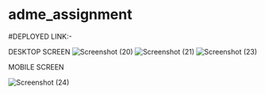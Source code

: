 # adme_assignment
#DEPLOYED LINK:-

DESKTOP SCREEN 
![Screenshot (20)](https://github.com/Golugauraw1/adme_assignment/assets/112753675/ce71c243-fe9f-4ba3-bfb2-2638e8bc1df3)
![Screenshot (21)](https://github.com/Golugauraw1/adme_assignment/assets/112753675/bc4d60bf-8878-4cb9-bae5-a9aea7a01fb2)
![Screenshot (23)](https://github.com/Golugauraw1/adme_assignment/assets/112753675/2387e8cc-caeb-4971-a767-686789d50fc1)                   

MOBILE SCREEN

![Screenshot (24)](https://github.com/Golugauraw1/adme_assignment/assets/112753675/c634398b-8754-44d7-ba5e-e734bb955291)
